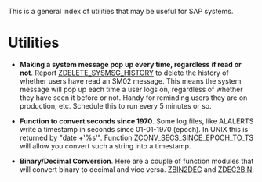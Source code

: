 This is a general index of utilities that may be useful for SAP systems.


# Utilities #

  * **Making a system message pop up every time, regardless if read or not**. Report [ZDELETE\_SYSMSG\_HISTORY](http://code.google.com/p/sapninja/source/browse/trunk/tools/programs/zdelete_sysmsg_history.txt) to delete the history of whether users have read an SM02 message.  This means the system message will pop up each time  a user logs on, regardless of whether they have seen it before or not.  Handy for reminding users they are on production, etc.  Schedule this to run every 5 minutes or so.

  * **Function to convert seconds since 1970**.  Some log files, like ALALERTS write a timestamp in seconds since 01-01-1970 (epoch).  In UNIX this is returned by "date +'%s'".  Function [ZCONV\_SECS\_SINCE\_EPOCH\_TO\_TS](http://code.google.com/p/sapninja/source/browse/trunk/tools/functionmodules/zconv_secs_since_epoch_to_ts.txt) will allow you convert such a string into a timestamp.

  * **Binary/Decimal Conversion**.  Here are a couple of function modules that will convert binary to decimal and vice versa. [ZBIN2DEC](http://code.google.com/p/sapninja/source/browse/trunk/tools/functionmodules/zbin2dec.txt) and [ZDEC2BIN](http://code.google.com/p/sapninja/source/browse/trunk/tools/functionmodules/zdec2bin.txt).